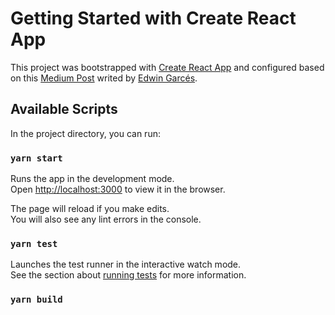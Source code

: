# Getting Started with Create React App

This project was bootstrapped with [Create React App](https://github.com/facebook/create-react-app) and configured based on this [Medium Post](https://edwingarces.medium.com/configurar-la-gu%C3%ADa-de-estilos-de-airbnb-a-un-proyecto-react-con-ts-2b03b334ed62) writed by [Edwin Garcés](https://edwingarces.medium.com/).


## Available Scripts

In the project directory, you can run:

### `yarn start`

Runs the app in the development mode.\
Open [http://localhost:3000](http://localhost:3000) to view it in the browser.

The page will reload if you make edits.\
You will also see any lint errors in the console.

### `yarn test`

Launches the test runner in the interactive watch mode.\
See the section about [running tests](https://facebook.github.io/create-react-app/docs/running-tests) for more information.

### `yarn build`